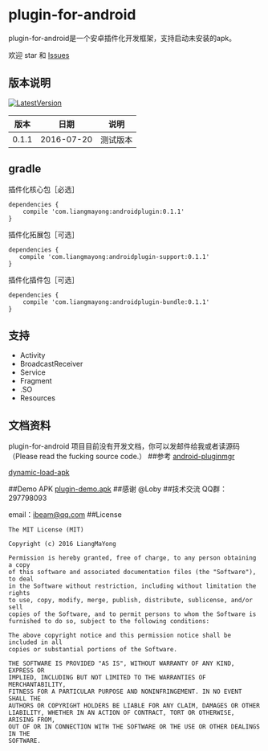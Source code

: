 # plugin-for-android
plugin-for-android是一个安卓插件化开发框架，支持启动未安装的apk。

欢迎 star 和 [Issues](https://github.com/LiangMaYong/plugin-for-android/issues)

## 版本说明
[![LatestVersion](https://img.shields.io/badge/LatestVersion-1.0.2-brightgreen.svg?style=plastic) ](https://github.com/LiangMaYong/plugin-for-android/)

| 版本 |日期| 说明 |
|---|---|---|
| 0.1.1 |2016-07-20| 测试版本 |
## gradle
插件化核心包［必选］
```
dependencies {
    compile 'com.liangmayong:androidplugin:0.1.1'
}
```
插件化拓展包［可选］
```
dependencies {
   compile 'com.liangmayong:androidplugin-support:0.1.1'
}
```
插件化插件包［可选］
```
dependencies {
    compile 'com.liangmayong:androidplugin-bundle:0.1.1'
}
```
## 支持
- Activity
- BroadcastReceiver
- Service
- Fragment
- .SO
- Resources

## 文档资料
plugin-for-android 项目目前没有开发文档，你可以发邮件给我或者读源码（Please read the fucking source code.）
##参考
[android-pluginmgr](https://github.com/houkx/android-pluginmgr)

[dynamic-load-apk](https://github.com/singwhatiwanna/dynamic-load-apk)

##Demo APK
[plugin-demo.apk](https://raw.githubusercontent.com/LiangMaYong/plugin-for-android/master/plugin-demo.apk)
##感谢
@Loby
##技术交流
QQ群：297798093

email：ibeam@qq.com
##License
```
The MIT License (MIT)

Copyright (c) 2016 LiangMaYong

Permission is hereby granted, free of charge, to any person obtaining a copy
of this software and associated documentation files (the "Software"), to deal
in the Software without restriction, including without limitation the rights
to use, copy, modify, merge, publish, distribute, sublicense, and/or sell
copies of the Software, and to permit persons to whom the Software is
furnished to do so, subject to the following conditions:

The above copyright notice and this permission notice shall be included in all
copies or substantial portions of the Software.

THE SOFTWARE IS PROVIDED "AS IS", WITHOUT WARRANTY OF ANY KIND, EXPRESS OR
IMPLIED, INCLUDING BUT NOT LIMITED TO THE WARRANTIES OF MERCHANTABILITY,
FITNESS FOR A PARTICULAR PURPOSE AND NONINFRINGEMENT. IN NO EVENT SHALL THE
AUTHORS OR COPYRIGHT HOLDERS BE LIABLE FOR ANY CLAIM, DAMAGES OR OTHER
LIABILITY, WHETHER IN AN ACTION OF CONTRACT, TORT OR OTHERWISE, ARISING FROM,
OUT OF OR IN CONNECTION WITH THE SOFTWARE OR THE USE OR OTHER DEALINGS IN THE
SOFTWARE.
```
